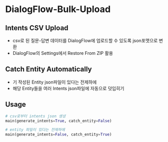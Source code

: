 # DialogFlow-Bulk-Upload


## Intents CSV Upload 

- csv로 된 질문-답변 데이터를 DialogFlow에 업로드할 수 있도록 json포맷으로 변환
- DialogFlow의 Settings에서 Restore From ZIP 활용

## Catch Entity Automatically

- 기 작성된 Entity json파일이 있다는 전제하에
- 해당 Entity들을 여러 Intents json파일에 자동으로 덧입히기

## Usage

```python
# csv로부터 intents json 생성
main(generate_intents=True, catch_entity=False)

# entity 파일이 있다는 전제하에
main(generate_intents=False, catch_entity=True)
```
